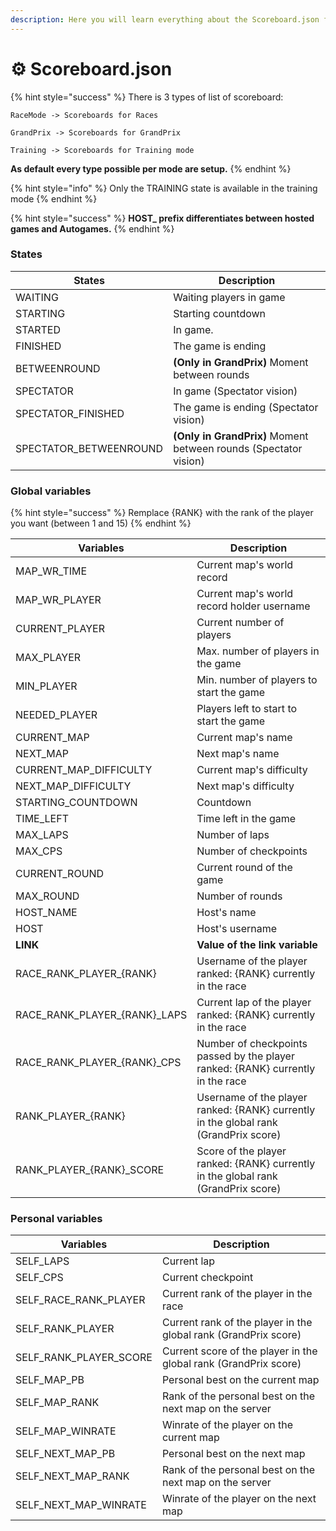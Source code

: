 ```yaml
---
description: Here you will learn everything about the Scoreboard.json file
---
```


# ⚙ Scoreboard.json

{% hint style="success" %}
There is 3 types of list of scoreboard:&#x20;

```
RaceMode -> Scoreboards for Races
```

 

```
GrandPrix -> Scoreboards for GrandPrix
```

 

```
Training -> Scoreboards for Training mode
```

**As default every type possible per mode are setup.** 
{% endhint %}

{% hint style="info" %}
Only the TRAINING state is available in the training mode
{% endhint %}

{% hint style="success" %}
**HOST\_ prefix differentiates between hosted games and Autogames.**
{% endhint %}

### States

| States                  | Description                                                      |
| ----------------------- | ---------------------------------------------------------------- |
| WAITING                 | Waiting players in game                                          |
| STARTING                | Starting countdown                                               |
| STARTED                 | In game.                                                         |
| FINISHED                | The game is ending                                               |
| BETWEENROUND            | **(Only in GrandPrix)** Moment between rounds                    |
| SPECTATOR               | In game (Spectator vision)                                       |
| SPECTATOR\_FINISHED     | The game is ending (Spectator vision)                            |
| SPECTATOR\_BETWEENROUND | **(Only in GrandPrix)** Moment between rounds (Spectator vision) |

### Global variables

{% hint style="success" %}
Remplace {RANK} with the rank of the player you want (between 1 and 15)
{% endhint %}

| Variables                        | Description                                                                          |
| -------------------------------- | ------------------------------------------------------------------------------------ |
| MAP\_WR\_TIME                    | Current map's world record                                                           |
| MAP\_WR\_PLAYER                  | Current map's world record holder username                                           |
| CURRENT\_PLAYER                  | Current number of players                                                            |
| MAX\_PLAYER                      | Max. number of players in the game                                                   |
| MIN\_PLAYER                      | Min. number of players to start the game                                             |
| NEEDED\_PLAYER                   | Players left to start to start the game                                              |
| CURRENT\_MAP                     | Current map's name                                                                   |
| NEXT\_MAP                        | Next map's name                                                                      |
| CURRENT\_MAP\_DIFFICULTY         | Current map's difficulty                                                             |
| NEXT\_MAP\_DIFFICULTY            | Next map's difficulty                                                                |
| STARTING\_COUNTDOWN              | Countdown                                                                            |
| TIME\_LEFT                       | Time left in the game                                                                |
| MAX\_LAPS                        | Number of laps                                                                       |
| MAX\_CPS                         | Number of checkpoints                                                                |
| CURRENT\_ROUND                   | Current round of the game                                                            |
| MAX\_ROUND                       | Number of rounds                                                                     |
| HOST\_NAME                       | Host's name                                                                          |
| HOST                             | Host's username                                                                      |
| **LINK**                         | **Value of the link variable**                                                       |
| RACE\_RANK\_PLAYER\_{RANK}       | Username of the player ranked: {RANK} currently in the race                          |
| RACE\_RANK\_PLAYER\_{RANK}\_LAPS | Current lap of the player ranked: {RANK} currently in the race                       |
| RACE\_RANK\_PLAYER\_{RANK}\_CPS  | Number of checkpoints passed by the player ranked: {RANK} currently in the race      |
| RANK\_PLAYER\_{RANK}             | Username of the player ranked: {RANK} currently in the global rank (GrandPrix score) |
| RANK\_PLAYER\_{RANK}\_SCORE      | Score of the player ranked: {RANK} currently in the global rank (GrandPrix score)    |

### Personal variables

| Variables                 | Description                                                      |
| ------------------------- | ---------------------------------------------------------------- |
| SELF\_LAPS                | Current lap                                                      |
| SELF\_CPS                 | Current checkpoint                                               |
| SELF\_RACE\_RANK\_PLAYER  | Current rank of the player in the race                           |
| SELF\_RANK\_PLAYER        | Current rank of the player in the global rank (GrandPrix score)  |
| SELF\_RANK\_PLAYER\_SCORE | Current score of the player in the global rank (GrandPrix score) |
| SELF\_MAP\_PB             | Personal best on the current map                                 |
| SELF\_MAP\_RANK           | Rank of the personal best on the next map on the server          |
| SELF\_MAP\_WINRATE        | Winrate of the player on the current map                         |
| SELF\_NEXT\_MAP\_PB       | Personal best on the next map                                    |
| SELF\_NEXT\_MAP\_RANK     | Rank of the personal best on the next map on the server          |
| SELF\_NEXT\_MAP\_WINRATE  | Winrate of the player on the next map                            |
